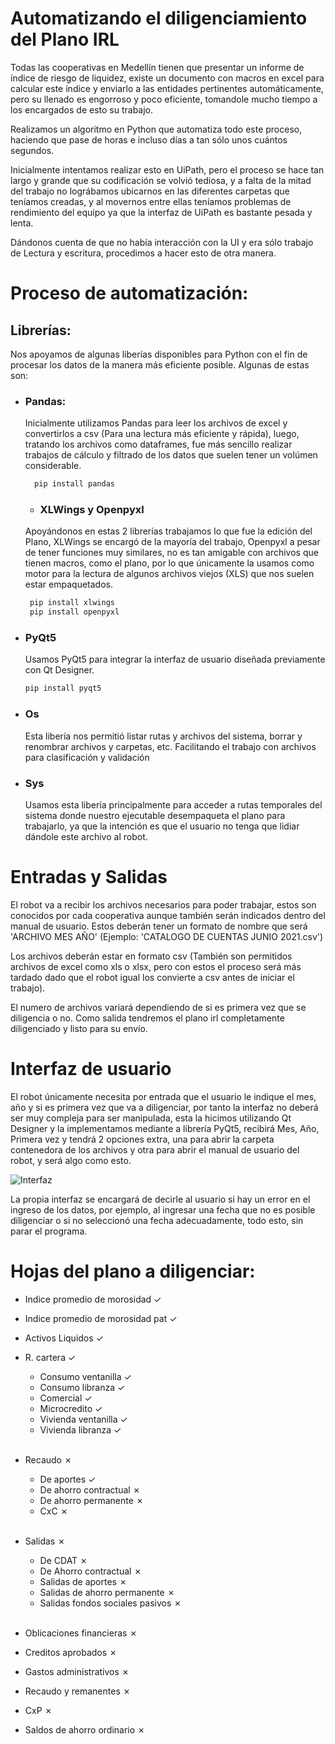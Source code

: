 # Automatizando el diligenciamiento del Plano IRL

Todas las cooperativas en Medellín tienen que presentar un informe de índice de riesgo de liquidez, existe un documento con macros en excel para calcular este índice y enviarlo a las entidades pertinentes automáticamente, pero su llenado es engorroso y poco eficiente, tomandole mucho tiempo a los encargados de esto su trabajo.

Realizamos un algoritmo en Python que automatiza todo este proceso, haciendo que pase de horas e incluso días a tan sólo unos cuántos segundos.

Inicialmente intentamos realizar esto en UiPath, pero el proceso se hace tan largo y grande que su codificación se volvió tediosa, y a falta de la mitad del trabajo no lográbamos ubicarnos en las diferentes carpetas que teníamos creadas, y al movernos entre ellas teníamos problemas de rendimiento del equipo ya que la interfaz de UiPath es bastante pesada y lenta.

Dándonos cuenta de que no había interacción con la UI y era sólo trabajo de Lectura y escritura, procedimos a hacer esto de otra manera.

# Proceso de automatización:

## Librerías:
Nos apoyamos de algunas liberías disponibles para Python con el fin de procesar los datos de la manera más eficiente posible. Algunas de estas son:

- ### Pandas:
  Inicialmente utilizamos Pandas para leer los archivos de excel y convertirlos a csv (Para una lectura más eficiente y rápida), luego, tratando los archivos como dataframes, fue más sencillo realizar trabajos de cálculo y filtrado de los datos que suelen tener un volúmen considerable.

  ```python
    pip install pandas
  ```
  - ### XLWings y Openpyxl
  Apoyándonos en estas 2 librerías trabajamos lo que fue la edición del Plano, XLWings se encargó de la mayoría del trabajo, Openpyxl a pesar de tener funciones muy similares, no es tan amigable con archivos que tienen macros, como el plano, por lo que únicamente la usamos como motor para la lectura de algunos archivos viejos (XLS) que nos suelen estar empaquetados.

   ```python
    pip install xlwings
    pip install openpyxl
  ```

- ### PyQt5
  Usamos PyQt5 para integrar la interfaz de usuario diseñada previamente con Qt Designer.
  
  ```python
  pip install pyqt5
  ```
  
- ### Os
  Esta libería nos permitió listar rutas y archivos del sistema, borrar y renombrar archivos y carpetas, etc. Facilitando el trabajo con archivos para clasificación y validación
- ### Sys
  Usamos esta libería principalmente para acceder a rutas temporales del sistema donde nuestro ejecutable desempaqueta el plano para trabajarlo, ya que la intención es que el usuario no tenga que lidiar dándole este archivo al robot.

# Entradas y Salidas
El robot va a recibir los archivos necesarios para poder trabajar, estos son conocidos por cada cooperativa aunque también serán indicados dentro del manual de usuario. Estos deberán tener un formato de nombre que será 'ARCHIVO MES AÑO' (Ejemplo: 'CATALOGO DE CUENTAS JUNIO 2021.csv')

Los archivos deberán estar en formato csv (También son permitidos archivos de excel como xls o xlsx, pero con estos el proceso será más tardado dado que el robot igual los convierte a csv antes de iniciar el trabajo). 

El numero de archivos variará dependiendo de si es primera vez que se diligencia o no. Como salida tendremos el plano irl completamente diligenciado y listo para su envío.

# Interfaz de usuario
El robot únicamente necesita por entrada que el usuario le indique el mes, año y si es primera vez que va a diligenciar, por tanto la interfaz no deberá ser muy compleja para ser manipulada, esta la hicimos utilizando Qt Designer y la implementamos mediante a librería PyQt5, recibirá Mes, Año, Primera vez y tendrá 2 opciones extra, una para abrir la carpeta contenedora de los archivos y otra para abrir el manual de usuario del robot, y será algo como esto.

![Interfaz](https://i.imgur.com/R4yxNFo.png)

La propia interfaz se encargará de decirle al usuario si hay un error en el ingreso de los datos, por ejemplo, al ingresar una fecha que no es posible diligenciar o si no seleccionó una fecha adecuadamente, todo esto, sin parar el programa.



# Hojas del plano a diligenciar:
  - Indice promedio de morosidad &check;
  - Indice promedio de morosidad pat &check;
  - Activos Liquidos &check;


  - R. cartera &check;
    - Consumo ventanilla &check;
    - Consumo libranza &check;
    - Comercial &check;
    - Microcredito &check;
    - Vivienda ventanilla &check;
    - Vivienda libranza &check;
  <br><br>
  - Recaudo &cross;
    - De aportes &check;
    - De ahorro contractual &cross;
    - De ahorro permanente &cross;
    - CxC &cross;
  <br><br>
  - Salidas &cross;
    - De CDAT &cross;
    - De Ahorro contractual &cross;
    - Salidas de aportes &cross;
    - Salidas de ahorro permanente &cross;
    - Salidas fondos sociales pasivos &cross;
  <br><br>
  - Oblicaciones financieras &cross;
  - Creditos aprobados &cross;
  - Gastos administrativos &cross;
  - Recaudo y remanentes &cross;
  - CxP &cross;
  - Saldos de ahorro ordinario &cross;

